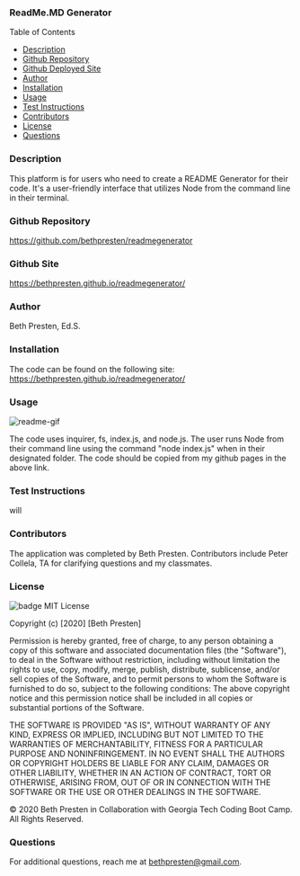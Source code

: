 ### ReadMe.MD Generator

Table of Contents

- [Description](#description)
- [Github Repository](#githubRepo)
- [Github Deployed Site](#homepage)
- [Author](#author)
- [Installation](#installation)
- [Usage](#usage)
- [Test Instructions](#testInstructions)
- [Contributors](#contributors)
- [License](#licenses)
- [Questions](#questions)

### Description

This platform is for users who need to create a README Generator for their code. It's a user-friendly interface that utilizes Node from the command line in their terminal.

### Github Repository

https://github.com/bethpresten/readmegenerator

### Github Site

https://bethpresten.github.io/readmegenerator/

### Author

Beth Presten, Ed.S.

### Installation

The code can be found on the following site:
https://bethpresten.github.io/readmegenerator/

### Usage

![readme-gif](assets/readme-generator.gif)

The code uses inquirer, fs, index.js, and node.js. The user runs Node from their command line using the command "node index.js" when in their designated folder. The code should be copied from my github pages in the above link.

### Test Instructions

will

### Contributors

The application was completed by Beth Presten. Contributors include Peter Collela, TA for clarifying questions and my classmates.

### License

![badge](https://img.shields.io/badge/MIT-License-<color>)
MIT License

Copyright (c) [2020] [Beth Presten]

Permission is hereby granted, free of charge, to any person obtaining a copy of this software and associated documentation files (the "Software"), to deal in the Software without restriction, including without limitation the rights to use, copy, modify, merge, publish, distribute, sublicense, and/or sell copies of the Software, and to permit persons to whom the Software is furnished to do so, subject to the following conditions: The above copyright notice and this permission notice shall be included in all copies or substantial portions of the Software.

THE SOFTWARE IS PROVIDED "AS IS", WITHOUT WARRANTY OF ANY KIND, EXPRESS OR IMPLIED, INCLUDING BUT NOT LIMITED TO THE WARRANTIES OF MERCHANTABILITY, FITNESS FOR A PARTICULAR PURPOSE AND NONINFRINGEMENT. IN NO EVENT SHALL THE AUTHORS OR COPYRIGHT HOLDERS BE LIABLE FOR ANY CLAIM, DAMAGES OR OTHER LIABILITY, WHETHER IN AN ACTION OF CONTRACT, TORT OR OTHERWISE, ARISING FROM, OUT OF OR IN CONNECTION WITH THE SOFTWARE OR THE USE OR OTHER DEALINGS IN THE SOFTWARE.

© 2020 Beth Presten in Collaboration with Georgia Tech Coding Boot Camp. All Rights Reserved.

### Questions

For additional questions, reach me at bethpresten@gmail.com.

